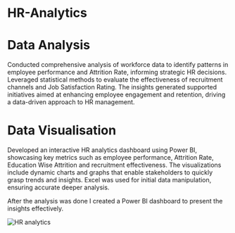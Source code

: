 # HR-Analytics
# Data Analysis
Conducted comprehensive analysis of workforce data to identify patterns in employee performance and Attrition Rate, informing strategic HR decisions. Leveraged statistical methods to evaluate the effectiveness of recruitment channels and Job Satisfaction Rating. The insights generated supported initiatives aimed at enhancing employee engagement and retention, driving a data-driven approach to HR management.

# Data Visualisation
  Developed an interactive HR analytics dashboard using Power BI, showcasing key metrics such as employee performance, Attrition Rate, Education Wise Attrition and recruitment effectiveness. The visualizations include dynamic charts and graphs that enable stakeholders to quickly grasp trends and insights. Excel was used for initial data manipulation, ensuring accurate deeper analysis.

  After the analysis was done I created a Power BI dashboard to present the insights effectively.

![HR analytics](https://github.com/user-attachments/assets/e3e7053b-35f7-400a-ba3d-49146841a5c8)

